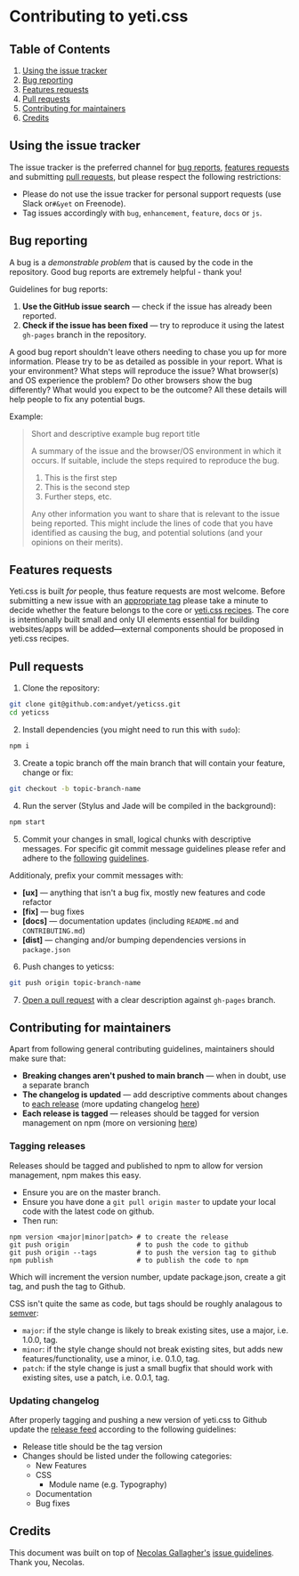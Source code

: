 # Contributing to yeti.css

## Table of Contents

1. [Using the issue tracker](https://github.com/andyet/yeticss/blob/gh-pages/CONTRIBUTING.md#using-the-issue-tracker)
2. [Bug reporting](https://github.com/andyet/yeticss/blob/gh-pages/CONTRIBUTING.md#bug-reporting)
3. [Features requests](https://github.com/andyet/yeticss/blob/gh-pages/CONTRIBUTING.md#features-requests)
4. [Pull requests](https://github.com/andyet/yeticss/blob/gh-pages/CONTRIBUTING.md#pull-requests)
5. [Contributing for maintainers](https://github.com/andyet/yeticss/blob/gh-pages/CONTRIBUTING.md#contributing-for-maintainers)
6. [Credits](https://github.com/andyet/yeticss/blob/gh-pages/CONTRIBUTING.md#credits)

## Using the issue tracker
The issue tracker is the preferred channel for [bug reports](https://github.com/andyet/yeti.css/blob/gh-pages/CONTRIBUTING.md#bug-reporting), [features requests](https://github.com/andyet/yeti.css/blob/gh-pages/CONTRIBUTING.md#features-requests) and submitting [pull requests](https://github.com/andyet/yeti.css/blob/gh-pages/CONTRIBUTING.md#pull-requests), but please respect the following restrictions:

* Please do not use the issue tracker for personal support requests (use Slack or`#&yet` on Freenode).
* Tag issues accordingly with `bug`, `enhancement`, `feature`, `docs` or `js`.

## Bug reporting
A bug is a *demonstrable problem* that is caused by the code in the repository. Good bug reports are extremely helpful - thank you!

Guidelines for bug reports:

1. **Use the GitHub issue search** — check if the issue has already been reported.
2. **Check if the issue has been fixed** — try to reproduce it using the latest `gh-pages` branch in the repository.

A good bug report shouldn't leave others needing to chase you up for more information. Please try to be as detailed as possible in your report. What is your environment? What steps will reproduce the issue? What browser(s) and OS experience the problem? Do other browsers show the bug differently? What would you expect to be the outcome? All these details will help people to fix any potential bugs.

Example:

> Short and descriptive example bug report title
>
> A summary of the issue and the browser/OS environment in which it occurs. If suitable, include the steps required to reproduce the bug.
>
>  1. This is the first step
>  2. This is the second step
>  3. Further steps, etc.
>
> Any other information you want to share that is relevant to the issue being reported. This might include the lines of code that you have identified as causing the bug, and potential solutions (and your opinions on their merits).

## Features requests
Yeti.css is built *for* people, thus feature requests are most welcome. Before submitting a new issue with an [appropriate tag](https://github.com/andyet/yeticss/issues?q=is%3Aopen+is%3Aissue+label%3Afeature) please take a minute to decide whether the feature belongs to the core or [yeti.css recipes](https://github.com/andyet/yeticss-recipes). The core is intentionally built small and only UI elements essential for building websites/apps will be added—external components should be proposed in yeti.css recipes.

## Pull requests

1. Clone the repository:

 ```bash
 git clone git@github.com:andyet/yeticss.git
 cd yeticss
 ```

2. Install dependencies (you might need to run this with `sudo`):

 ```bash
 npm i
 ```

3. Create a topic branch off the main branch that will contain your feature, change or fix:

 ```bash
 git checkout -b topic-branch-name
 ```

4. Run the server (Stylus and Jade will be compiled in the background):

 ```bash
 npm start
 ```

5. Commit your changes in small, logical chunks with descriptive messages. For specific git commit message guidelines please refer and adhere to the [following](http://tbaggery.com/2008/04/19/a-note-about-git-commit-messages.html) [guidelines](http://robots.thoughtbot.com/5-useful-tips-for-a-better-commit-message).

 Additionaly, prefix your commit messages with:
 * **[ux]** — anything that isn't a bug fix, mostly new features and code refactor
 * **[fix]** — bug fixes
 * **[docs]** — documentation updates (including `README.md` and `CONTRIBUTING.md`)
 * **[dist]** — changing and/or bumping dependencies versions in `package.json`

6. Push changes to yeticss:

 ```bash
 git push origin topic-branch-name
 ```

7. [Open a pull request](https://help.github.com/articles/using-pull-requests/) with a clear description against `gh-pages` branch.

## Contributing for maintainers
Apart from following general contributing guidelines, maintainers should make sure that:

* **Breaking changes aren't pushed to main branch** &mdash; when in doubt, use a separate branch
* **The changelog is updated** &mdash; add descriptive comments about changes to [each release](https://github.com/andyet/yeticss/releases) (more updating changelog [here](https://github.com/andyet/yeticss/blob/gh-pages/CONTRIBUTING.md#updating-changelog))
* **Each release is tagged** &mdash; releases should be tagged for version management on npm (more on versioning [here](https://github.com/andyet/yeticss/blob/gh-pages/CONTRIBUTING.md#tagging-releases))

### Tagging releases

Releases should be tagged and published to npm to allow for version management, npm makes this easy.

* Ensure you are on the master branch.
* Ensure you have done a `git pull origin master` to update your local code with the latest code on github.
* Then run:

```
npm version <major|minor|patch> # to create the release
git push origin                 # to push the code to github
git push origin --tags          # to push the version tag to github
npm publish                     # to publish the code to npm
```

Which will increment the version number, update package.json, create a git tag, and push the tag to Github.

CSS isn't quite the same as code, but tags should be roughly analagous to [semver](http://semver.org/):

* `major`: if the style change is likely to break existing sites, use a major, i.e. 1.0.0, tag.
* `minor`: if the style change should not break existing sites, but adds new features/functionality, use a minor, i.e. 0.1.0, tag.
* `patch`: if the style change is just a small bugfix that should work with existing sites, use a patch, i.e. 0.0.1, tag.

### Updating changelog
After properly tagging and pushing a new version of yeti.css to Github update the [release feed](https://github.com/andyet/yeti.css/releases) according to the following guidelines:

* Release title should be the tag version
* Changes should be listed under the following categories:
  * New Features
  * CSS
    - Module name (e.g. Typography)
  * Documentation
  * Bug fixes

## Credits
This document was built on top of [Necolas Gallagher's](http://twitter.com/necolas) [issue guidelines](https://github.com/necolas/issue-guidelines). Thank you, Necolas.
